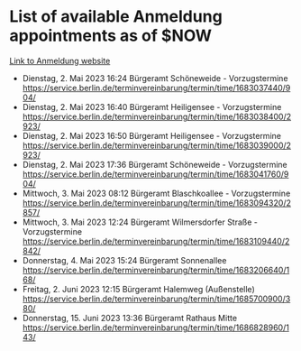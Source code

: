 # List of available Anmeldung appointments as of $NOW
[Link to Anmeldung website](https://service.berlin.de/terminvereinbarung/termin/tag.php?termin=1&anliegen[]=120686&dienstleisterlist=122210,122217,327316,122219,327312,122227,327314,122231,327346,122243,327348,122254,122252,329742,122260,329745,122262,329748,122271,327278,122273,327274,122277,327276,330436,122280,327294,122282,327290,122284,327292,122291,327270,122285,327266,122286,327264,122296,327268,150230,329760,122297,327286,122294,327284,122312,329763,122314,329775,122304,327330,122311,327334,122309,327332,317869,122281,327352,122279,329772,122283,122276,327324,122274,327326,122267,329766,122246,327318,122251,327320,122257,327322,122208,327298,122226,327300&herkunft=http%3A%2F%2Fservice.berlin.de%2Fdienstleistung%2F120686%2F)
- Dienstag, 2. Mai 2023 16:24 Bürgeramt Schöneweide - Vorzugstermine https://service.berlin.de/terminvereinbarung/termin/time/1683037440/904/
- Dienstag, 2. Mai 2023 16:40 Bürgeramt Heiligensee - Vorzugstermine https://service.berlin.de/terminvereinbarung/termin/time/1683038400/2923/
- Dienstag, 2. Mai 2023 16:50 Bürgeramt Heiligensee - Vorzugstermine https://service.berlin.de/terminvereinbarung/termin/time/1683039000/2923/
- Dienstag, 2. Mai 2023 17:36 Bürgeramt Schöneweide - Vorzugstermine https://service.berlin.de/terminvereinbarung/termin/time/1683041760/904/
- Mittwoch, 3. Mai 2023 08:12 Bürgeramt Blaschkoallee - Vorzugstermine https://service.berlin.de/terminvereinbarung/termin/time/1683094320/2857/
- Mittwoch, 3. Mai 2023 12:24 Bürgeramt Wilmersdorfer Straße - Vorzugstermine https://service.berlin.de/terminvereinbarung/termin/time/1683109440/2842/
- Donnerstag, 4. Mai 2023 15:24 Bürgeramt Sonnenallee https://service.berlin.de/terminvereinbarung/termin/time/1683206640/168/
- Freitag, 2. Juni 2023 12:15 Bürgeramt Halemweg (Außenstelle) https://service.berlin.de/terminvereinbarung/termin/time/1685700900/380/
- Donnerstag, 15. Juni 2023 13:36 Bürgeramt Rathaus Mitte https://service.berlin.de/terminvereinbarung/termin/time/1686828960/143/
